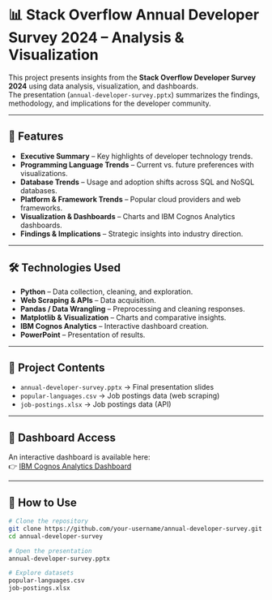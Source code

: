 # 📊 Stack Overflow Annual Developer Survey 2024 – Analysis & Visualization

This project presents insights from the **Stack Overflow Developer Survey 2024** using data analysis, visualization, and dashboards.  
The presentation (`annual-developer-survey.pptx`) summarizes the findings, methodology, and implications for the developer community.

---

## 🚀 Features

- **Executive Summary** – Key highlights of developer technology trends.  
- **Programming Language Trends** – Current vs. future preferences with visualizations.  
- **Database Trends** – Usage and adoption shifts across SQL and NoSQL databases.  
- **Platform & Framework Trends** – Popular cloud providers and web frameworks.  
- **Visualization & Dashboards** – Charts and IBM Cognos Analytics dashboards.  
- **Findings & Implications** – Strategic insights into industry direction.  

---

## 🛠 Technologies Used

- **Python** – Data collection, cleaning, and exploration.  
- **Web Scraping & APIs** – Data acquisition.  
- **Pandas / Data Wrangling** – Preprocessing and cleaning responses.  
- **Matplotlib & Visualization** – Charts and comparative insights.  
- **IBM Cognos Analytics** – Interactive dashboard creation.  
- **PowerPoint** – Presentation of results.  

---

## 📂 Project Contents

- `annual-developer-survey.pptx` → Final presentation slides  
- `popular-languages.csv` → Job postings data (web scraping)  
- `job-postings.xlsx` → Job postings data (API)  

---

## 🔗 Dashboard Access

An interactive dashboard is available here:  
👉 [IBM Cognos Analytics Dashboard](https://us3.ca.analytics.ibm.com/bi/?perspective=dashboard&pathRef=.my_folders%2Fsheet1&action=view&mode=dashboard&subView=model00000197e90489b4_00000000)

---

## 🚀 How to Use

```bash
# Clone the repository
git clone https://github.com/your-username/annual-developer-survey.git
cd annual-developer-survey

# Open the presentation
annual-developer-survey.pptx

# Explore datasets
popular-languages.csv
job-postings.xlsx
